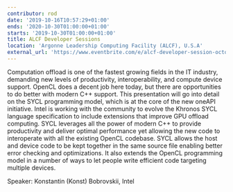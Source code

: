 ```yaml
---
contributor: rod
date: '2019-10-16T10:57:29+01:00'
ends: '2020-10-30T01:00:00+01:00'
starts: '2019-10-30T01:00:00+01:00'
title: ALCF Developer Sessions
location: 'Argonne Leadership Computing Facility (ALCF), U.S.A'
external_url: 'https://www.eventbrite.com/e/alcf-developer-session-october-2019-registration-74894510497'
---
```


Computation offload is one of the fastest growing fields in the IT industry, demanding new levels of productivity,
interoperability, and compute device support. OpenCL does a decent job here today, but there are opportunities to do
better with modern C++ support. This presentation will go into detail on the SYCL programming model, which is at the
core of the new oneAPI initiative. Intel is working with the community to evolve the Khronos SYCL language specification
to include extensions that improve GPU offload computing. SYCL leverages all the power of modern C++ to provide
productivity and deliver optimal performance yet allowing the new code to interoperate with all the existing OpenCL
codebase. SYCL allows the host and device code to be kept together in the same source file enabling better error
checking and optimizations. It also extends the OpenCL programming model in a number of ways to let people write
efficient code targeting multiple devices.

Speaker: Konstantin (Konst) Bobrovskii, Intel

